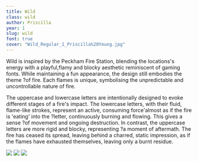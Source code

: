 ```yaml
---
title: Wild
class: wild
author: Priscilla
year: 1
slug: wild
font: true
cover: "Wild_Regular_1_Priscilla%20Yeung.jpg"
---
```


Wild is inspired by the Peckham Fire Station, blending the locations's energy with a playful,flamy and blocky aesthetic reminiscent of gaming fonts. While maintaining a fun appearance, the design still embodies the theme ?of fire. Each flames is unique, symbolising the unpredictable and uncontrollable nature of fire.

The uppercase and lowercase letters are intentionally designed to evoke different stages of a fire's impact. The lowercase letters, with their fluid, flame-like strokes, represent an active, consuming force'almost as if the fire is 'eating' into the ?letter, continuously burning and flowing. This gives a sense ?of movement and ongoing destruction. In contrast, the uppercase letters are more rigid and blocky, representing ?a moment of aftermath. The fire has ceased its spread, leaving behind a charred, static impression, as if the flames have exhausted themselves, leaving only a burnt residue.

![](/images/Wild_Regular_1_Priscilla%20Yeung.jpg)
![](/images/Wild_Regular_2_Priscilla%20Yeung.jpg)
![](/images/Wild_Regular_3_Priscilla%20Yeung.jpg)
